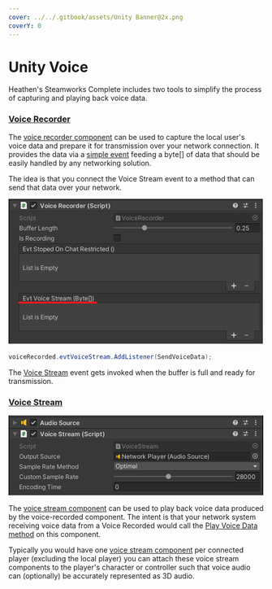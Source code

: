 ```yaml
---
cover: ../../.gitbook/assets/Unity Banner@2x.png
coverY: 0
---
```


# Unity Voice

Heathen's Steamworks Complete includes two tools to simplify the process of capturing and playing back voice data.

### [Voice Recorder](../../toolkit-for-steamworks-sdk/unity/components/voice-recorder.md)

The [voice recorder component](../../toolkit-for-steamworks-sdk/unity/components/voice-recorder.md) can be used to capture the local user's voice data and prepare it for transmission over your network connection. It provides the data via a [simple event](../../toolkit-for-steamworks-sdk/unity/components/voice-recorder.md#evtvoicestream) feeding a byte\[] of data that should be easily handled by any networking solution.

The idea is that you connect the Voice Stream event to a method that can send that data over your network.

![](<../../.gitbook/assets/image (664).png>)

```csharp
voiceRecorded.evtVoiceStream.AddListener(SendVoiceData);
```

The [Voice Stream](../../toolkit-for-steamworks-sdk/unity/components/voice-recorder.md#evtvoicestream) event gets invoked when the buffer is full and ready for transmission.

### [Voice Stream](../../toolkit-for-steamworks-sdk/unity/components/voice-stream.md)

![](<../../.gitbook/assets/image (579).png>)

The [voice stream component](../../toolkit-for-steamworks-sdk/unity/components/voice-stream.md) can be used to play back voice data produced by the voice-recorded component. The intent is that your network system receiving voice data from a Voice Recorded would call the [Play Voice Data method](../../toolkit-for-steamworks-sdk/unity/components/voice-stream.md#play-voice-data) on this component.

Typically you would have one [voice stream component](../../toolkit-for-steamworks-sdk/unity/components/voice-stream.md) per connected player (excluding the local player) you can attach these voice stream components to the player's character or controller such that voice audio can (optionally) be accurately represented as 3D audio.
